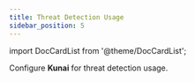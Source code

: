 ```yaml
---
title: Threat Detection Usage
sidebar_position: 5
---
```


import DocCardList from '@theme/DocCardList';

Configure **Kunai** for threat detection usage.

<!-- We create the index to sub pages -->
<DocCardList />
